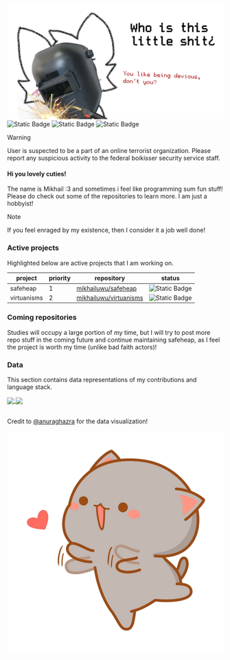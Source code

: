 ![who is this shit](me.png)
![Static Badge](https://img.shields.io/badge/mental_evaluation-highly_schizophrenic-red)
![Static Badge](https://img.shields.io/badge/slightly_unhinged-red)
![Static Badge](https://img.shields.io/badge/might_be_put_in_a_rubber_room-red)

> [!WARNING]
> User is suspected to be a part of an online terrorist organization. Please report any suspicious activity to the federal boikisser security service staff.

#### Hi you lovely cuties!
The name is Mikhail :3 and sometimes i feel like programming sum fun stuff! Please do check out some of the repositories to learn more. I am just a hobbyist!

> [!NOTE]
> If you feel enraged by my existence, then I consider it a job well done!

### Active projects
Highlighted below are active projects that I am working on.

| **project** | **priority** | **repository**                                                       | **status**                                                    |
|-------------|--------------|----------------------------------------------------------------------|---------------------------------------------------------------|
| safeheap    | 1            | [mikhailuwu/safeheap](https://github.com/mikhailuwu/safeheap)        | ![Static Badge](https://img.shields.io/badge/Not--ready-red)  |
| virtuanisms | 2            | [mikhailuwu/virtuanisms](https://github.com/mikhailuwu/virtuanisms)  | ![Static Badge](https://img.shields.io/badge/Not--ready-red)  |

### Coming repositories
Studies will occupy a large portion of my time, but I will try to post more repo stuff in the coming future and continue maintaining safeheap, as I feel the project is worth my time (unlike bad faith actors)!

### Data
This section contains data representations of my contributions and language stack.

 <a href="https://github.com/anuraghazra/github-readme-stats">
  <img height=200 align="center" src="https://github-readme-stats.vercel.app/api?username=mikhailuwu&theme=github_dark" />
</a>
<a href="https://github.com/anuraghazra/convoychat">
  <img height=200 align="center" src="https://github-readme-stats.vercel.app/api/top-langs?username=mikhailuwu&layout=compact&langs_count=8&card_width=320&theme=github_dark" />
</a>

<br>Credit to [@anuraghazra](https://github.com/anuraghazra/github-readme-stats) for the data visualization!

![oh noo cat attack!!!](cutie.png)
